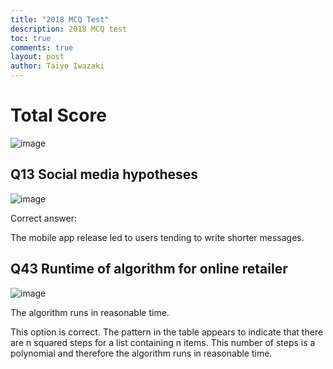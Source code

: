 ```yaml
---
title: "2018 MCQ Test"
description: 2018 MCQ test
toc: true
comments: true
layout: post
author: Taiyo Iwazaki
---
```


# Total Score
![image](https://user-images.githubusercontent.com/111478625/232845416-eef02bdb-d437-4b7b-bf0b-b1724da37984.png)

## **Q13 Social media hypotheses**

![image](https://user-images.githubusercontent.com/111478625/232845504-55e8f55c-797c-4ed6-ba03-1e31e5366d9e.png)

Correct answer:

The mobile app release led to users tending to write shorter messages. 


## **Q43 Runtime of algorithm for online retailer**

![image](https://user-images.githubusercontent.com/111478625/232845603-17bc2c6b-aea2-43e0-887a-fcfc4d43a985.png)

The algorithm runs in reasonable time.

This option is correct. The pattern in the table appears to indicate that there are n squared steps for a list containing n items. This number of steps is a polynomial and therefore the algorithm runs in reasonable time. 